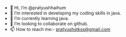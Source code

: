 - 👋 Hi, I’m @pratyushhaihum
- 👀 I’m interested in developing my coding skills in java.
- 🌱 I’m currently learning java.
- 💞️ I’m looking to collaborate on github.
- 📫 How to reach me:- pratyushstkss@gmail.com

<!---
pratyushhaihum/pratyushhaihum is a ✨ special ✨ repository because its `README.md` (this file) appears on your GitHub profile.
You can click the Preview link to take a look at your changes.
--->
